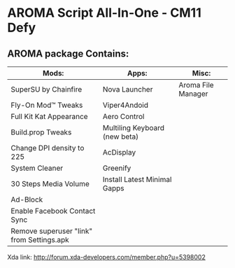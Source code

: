 AROMA Script All-In-One - CM11 Defy
====================================


AROMA package Contains:
-------------


Mods:     |Apps: |                                      Misc:
----------|-------------------------------------------|---------
|SuperSU by Chainfire |Nova Launcher                  |Aroma File Manager
|Fly-On Mod™ Tweaks       |Viper4Andoid               |
|Full Kit Kat Appearance     |Aero Control
|Build.prop Tweaks           |Multiling Keyboard (new beta)
|Change DPI density to 225    |AcDisplay
|System Cleaner               |Greenify
|30 Steps Media Volume        |Install Latest Minimal Gapps
|Ad-Block                     |
|Enable Facebook Contact Sync
|Remove superuser "link" from Settings.apk



Xda link: http://forum.xda-developers.com/member.php?u=5398002


